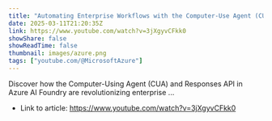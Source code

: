 ```yaml
---
title: "Automating Enterprise Workflows with the Computer-Use Agent (CUA) &amp; Responses API | Azure AI Foundry"
date: 2025-03-11T21:20:35Z
link: https://www.youtube.com/watch?v=3jXgyvCFkk0
showShare: false
showReadTime: false
thumbnail: images/azure.png
tags: ["youtube.com/@MicrosoftAzure"]
---
```

Discover how the Computer-Using Agent (CUA) and Responses API in Azure AI Foundry are revolutionizing enterprise ...

- Link to article: https://www.youtube.com/watch?v=3jXgyvCFkk0
